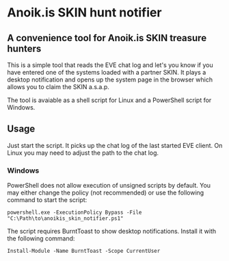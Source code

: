 # Anoik.is SKIN hunt notifier

## A convenience tool for Anoik.is SKIN treasure hunters

This is a simple tool that reads the EVE chat log and let's you know
if you have entered one of the systems loaded with a partner SKIN. It
plays a desktop notification and opens up the system page in the
browser which allows you to claim the SKIN a.s.a.p.

The tool is avaiable as a shell script for Linux and a PowerShell
script for Windows.

## Usage

Just start the script. It picks up the chat log of the last started
EVE client. On Linux you may need to adjust the path to the chat log.

### Windows

PowerShell does not allow execution of unsigned scripts by default.
You may either change the policy (not recommended) or use the following
command to start the script:

```
powershell.exe -ExecutionPolicy Bypass -File "C:\Path\to\anoikis_skin_notifier.ps1"
```

The script requires BurntToast to show desktop notifications. Install it
with the following command:

```
Install-Module -Name BurntToast -Scope CurrentUser
```
